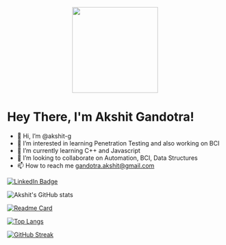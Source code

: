 <div id="header" align="center">
  <img src="https://media.giphy.com/media/ve43TyDQ3B4me7d22z/giphy.gif" width="200"/>
</div>

<h1>
  Hey There, I'm Akshit Gandotra!
  <img src="https://media.giphy.com/media/hvRJCLFzcasrR4ia7z/giphy.gif" width="10px"/>
</h1>

- 👋 Hi, I’m @akshit-g
- 👀 I’m interested in learning Penetration Testing and also working on BCI
- 🌱 I’m currently learning C++ and Javascript
- 💞️ I’m looking to collaborate on Automation, BCI, Data Structures
- 📫 How to reach me gandotra.akshit@gmail.com

<div id="badges">
  <a href="https://in.linkedin.com/in/akshitgandotra">
    <img src="https://img.shields.io/badge/LinkedIn-blue?style=for-the-badge&logo=linkedin&logoColor=white" alt="LinkedIn Badge"/>
  </a>
</div>


<!---
akshit-g/akshit-g is a ✨ special ✨ repository because its `README.md` (this file) appears on your GitHub profile.
You can click the Preview link to take a look at your changes.
--->
<img src="https://komarev.com/ghpvc/?username=akshit-g&style=flat-square&color=blue" alt=""/>

![Akshit's GitHub stats](https://github-readme-stats.vercel.app/api?username=akshit-g&theme=aura&show_icons=true)

[![Readme Card](https://github-readme-stats.vercel.app/api/pin/?username=akshit-g&repo=aksh&theme=aura)](https://github.com/akshit-g/aksh)

[![Top Langs](https://github-readme-stats.vercel.app/api/top-langs/?username=akshit-g&layout=compact&theme=aura)](https://github.com/akshit-g)

[![GitHub Streak](http://github-readme-streak-stats.herokuapp.com?user=akshit-g&theme=elegant)](https://git.io/streak-stats)
